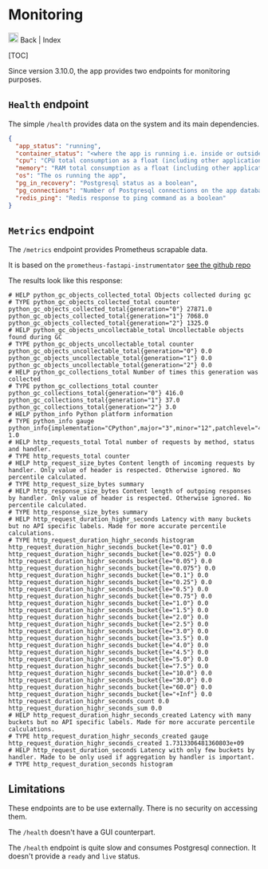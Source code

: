 # Monitoring

<a hx-get="/documentation/index.md"> <img height="20" src="/assets/chevron-left-duo.svg" width="20"/> Back </a> | <a 
hx-get="/documentation/index.md"> Index </a>

[TOC]

Since version 3.10.0, the app provides two endpoints for monitoring purposes.

## `Health` endpoint

The simple `/health` provides data on the system and its main dependencies.

```json
{
  "app_status": "running",
  "container_status": "<where the app is running i.e. inside or outside a container",
  "cpu": "CPU total consumption as a float (including other applications)",
  "memory": "RAM total consumption as a float (including other applications)",
  "os": "The os running the app",
  "pg_in_recovery": "Postgresql status as a boolean",
  "pg_connections": "Number of Postgresql connections on the app database",
  "redis_ping": "Redis response to ping command as a boolean"
}
```

## `Metrics` endpoint

The `/metrics` endpoint provides Prometheus scrapable data.

It is based on the `prometheus-fastapi-instrumentator` [see the github repo](https://github.com/trallnag/prometheus-fastapi-instrumentator)

The results look like this response:

```text
# HELP python_gc_objects_collected_total Objects collected during gc
# TYPE python_gc_objects_collected_total counter
python_gc_objects_collected_total{generation="0"} 27871.0
python_gc_objects_collected_total{generation="1"} 7068.0
python_gc_objects_collected_total{generation="2"} 1325.0
# HELP python_gc_objects_uncollectable_total Uncollectable objects found during GC
# TYPE python_gc_objects_uncollectable_total counter
python_gc_objects_uncollectable_total{generation="0"} 0.0
python_gc_objects_uncollectable_total{generation="1"} 0.0
python_gc_objects_uncollectable_total{generation="2"} 0.0
# HELP python_gc_collections_total Number of times this generation was collected
# TYPE python_gc_collections_total counter
python_gc_collections_total{generation="0"} 416.0
python_gc_collections_total{generation="1"} 37.0
python_gc_collections_total{generation="2"} 3.0
# HELP python_info Python platform information
# TYPE python_info gauge
python_info{implementation="CPython",major="3",minor="12",patchlevel="4",version="3.12.4"} 1.0
# HELP http_requests_total Total number of requests by method, status and handler.
# TYPE http_requests_total counter
# HELP http_request_size_bytes Content length of incoming requests by handler. Only value of header is respected. Otherwise ignored. No percentile calculated. 
# TYPE http_request_size_bytes summary
# HELP http_response_size_bytes Content length of outgoing responses by handler. Only value of header is respected. Otherwise ignored. No percentile calculated. 
# TYPE http_response_size_bytes summary
# HELP http_request_duration_highr_seconds Latency with many buckets but no API specific labels. Made for more accurate percentile calculations. 
# TYPE http_request_duration_highr_seconds histogram
http_request_duration_highr_seconds_bucket{le="0.01"} 0.0
http_request_duration_highr_seconds_bucket{le="0.025"} 0.0
http_request_duration_highr_seconds_bucket{le="0.05"} 0.0
http_request_duration_highr_seconds_bucket{le="0.075"} 0.0
http_request_duration_highr_seconds_bucket{le="0.1"} 0.0
http_request_duration_highr_seconds_bucket{le="0.25"} 0.0
http_request_duration_highr_seconds_bucket{le="0.5"} 0.0
http_request_duration_highr_seconds_bucket{le="0.75"} 0.0
http_request_duration_highr_seconds_bucket{le="1.0"} 0.0
http_request_duration_highr_seconds_bucket{le="1.5"} 0.0
http_request_duration_highr_seconds_bucket{le="2.0"} 0.0
http_request_duration_highr_seconds_bucket{le="2.5"} 0.0
http_request_duration_highr_seconds_bucket{le="3.0"} 0.0
http_request_duration_highr_seconds_bucket{le="3.5"} 0.0
http_request_duration_highr_seconds_bucket{le="4.0"} 0.0
http_request_duration_highr_seconds_bucket{le="4.5"} 0.0
http_request_duration_highr_seconds_bucket{le="5.0"} 0.0
http_request_duration_highr_seconds_bucket{le="7.5"} 0.0
http_request_duration_highr_seconds_bucket{le="10.0"} 0.0
http_request_duration_highr_seconds_bucket{le="30.0"} 0.0
http_request_duration_highr_seconds_bucket{le="60.0"} 0.0
http_request_duration_highr_seconds_bucket{le="+Inf"} 0.0
http_request_duration_highr_seconds_count 0.0
http_request_duration_highr_seconds_sum 0.0
# HELP http_request_duration_highr_seconds_created Latency with many buckets but no API specific labels. Made for more accurate percentile calculations. 
# TYPE http_request_duration_highr_seconds_created gauge
http_request_duration_highr_seconds_created 1.7313306481360803e+09
# HELP http_request_duration_seconds Latency with only few buckets by handler. Made to be only used if aggregation by handler is important. 
# TYPE http_request_duration_seconds histogram
```
## Limitations

These endpoints are to be use externally. There is no security on accessing them.

The `/health` doesn't have a GUI counterpart.

The `/health` endpoint is quite slow and consumes Postgresql connection. It doesn't provide a `ready` and `live` status.